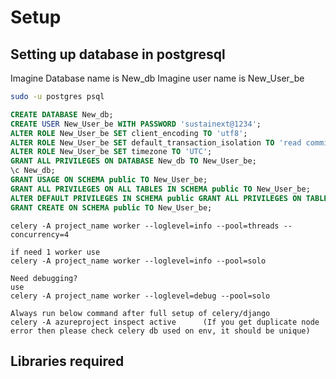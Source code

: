 # Setup

## Setting up database in postgresql

Imagine Database name is New_db
Imagine user name is New_User_be

```bash
sudo -u postgres psql
```

```sql
CREATE DATABASE New_db;
CREATE USER New_User_be WITH PASSWORD 'sustainext@1234';
ALTER ROLE New_User_be SET client_encoding TO 'utf8';
ALTER ROLE New_User_be SET default_transaction_isolation TO 'read committed';
ALTER ROLE New_User_be SET timezone TO 'UTC';
GRANT ALL PRIVILEGES ON DATABASE New_db TO New_User_be;
\c New_db;
GRANT USAGE ON SCHEMA public TO New_User_be;
GRANT ALL PRIVILEGES ON ALL TABLES IN SCHEMA public TO New_User_be;
ALTER DEFAULT PRIVILEGES IN SCHEMA public GRANT ALL PRIVILEGES ON TABLES TO New_User_be;
GRANT CREATE ON SCHEMA public TO New_User_be;
```

```Celery development Mode Start command
celery -A project_name worker --loglevel=info --pool=threads --concurrency=4

if need 1 worker use
celery -A project_name worker --loglevel=info --pool=solo

Need debugging?
use
celery -A project_name worker --loglevel=debug --pool=solo

Always run below command after full setup of celery/django
celery -A azureproject inspect active      (If you get duplicate node error then please check celery db used on env, it should be unique)

```

## Libraries required

```bash

```
